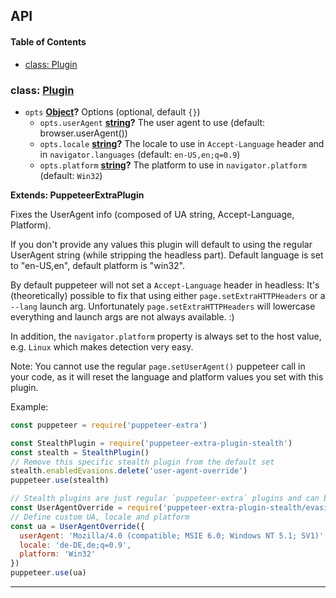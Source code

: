 ## API

<!-- Generated by documentation.js. Update this documentation by updating the source code. -->

#### Table of Contents

- [class: Plugin](#class-plugin)

### class: [Plugin](https://github.com/berstend/puppeteer-extra/blob/0f58277d6f874c9508735245fc961c5ee878fd64/packages/puppeteer-extra-plugin-stealth/evasions/user-agent-override/index.js#L41-L77)

- `opts` **[Object](https://developer.mozilla.org/docs/Web/JavaScript/Reference/Global_Objects/Object)?** Options (optional, default `{}`)
  - `opts.userAgent` **[string](https://developer.mozilla.org/docs/Web/JavaScript/Reference/Global_Objects/String)?** The user agent to use (default: browser.userAgent())
  - `opts.locale` **[string](https://developer.mozilla.org/docs/Web/JavaScript/Reference/Global_Objects/String)?** The locale to use in `Accept-Language` header and in `navigator.languages` (default: `en-US,en;q=0.9`)
  - `opts.platform` **[string](https://developer.mozilla.org/docs/Web/JavaScript/Reference/Global_Objects/String)?** The platform to use in `navigator.platform` (default: `Win32`)

**Extends: PuppeteerExtraPlugin**

Fixes the UserAgent info (composed of UA string, Accept-Language, Platform).

If you don't provide any values this plugin will default to using the regular UserAgent string (while stripping the headless part).
Default language is set to "en-US,en", default platform is "win32".

By default puppeteer will not set a `Accept-Language` header in headless:
It's (theoretically) possible to fix that using either `page.setExtraHTTPHeaders` or a `--lang` launch arg.
Unfortunately `page.setExtraHTTPHeaders` will lowercase everything and launch args are not always available. :)

In addition, the `navigator.platform` property is always set to the host value, e.g. `Linux` which makes detection very easy.

Note: You cannot use the regular `page.setUserAgent()` puppeteer call in your code,
as it will reset the language and platform values you set with this plugin.

Example:

```javascript
const puppeteer = require('puppeteer-extra')

const StealthPlugin = require('puppeteer-extra-plugin-stealth')
const stealth = StealthPlugin()
// Remove this specific stealth plugin from the default set
stealth.enabledEvasions.delete('user-agent-override')
puppeteer.use(stealth)

// Stealth plugins are just regular `puppeteer-extra` plugins and can be added as such
const UserAgentOverride = require('puppeteer-extra-plugin-stealth/evasions/user-agent-override')
// Define custom UA, locale and platform
const ua = UserAgentOverride({
  userAgent: 'Mozilla/4.0 (compatible; MSIE 6.0; Windows NT 5.1; SV1)',
  locale: 'de-DE,de;q=0.9',
  platform: 'Win32'
})
puppeteer.use(ua)
```

---
